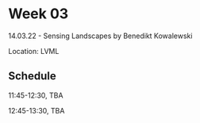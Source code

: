 # Week 03

14.03.22 - Sensing Landscapes by Benedikt Kowalewski 

Location: LVML 

## Schedule
11:45-12:30, TBA

12:45-13:30, TBA 
